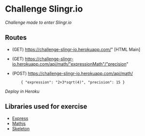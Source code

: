 # Challenge Slingr.io

_Challenge made to enter Slingr.io_

## Routes
* (GET) https://challenge-slingr-io.herokuapp.com/" [HTML Main]

* (GET) https://challenge-slingr-io.herokuapp.com/api/math/"expressionMath"/"precision"

* (POST) https://challenge-slingr-io.herokuapp.com/api/math/ 
    ```
        { "expression": "2+3*sqrt(4)", "precision": 15 }
    ```


_Deploy in Heroku_

## Libraries used for exercise


* [Express](https://expressjs.com/es/) 
* [Mathjs](https://mathjs.org/) 
* [Skeleton](http://getskeleton.com/) 

